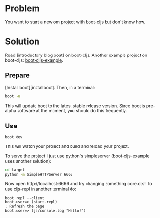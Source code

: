 # Problem

You want to start a new om project with boot-cljs but don't know how.

# Solution

Read [introductory blog post] on boot-cljs.
Another example project on boot-cljs: [boot-cljs-example].

## Prepare

[Install boot][installboot].  Then, in a terminal:

```bash
boot -u
```

This will update boot to the latest stable release version. Since boot is
pre-alpha software at the moment, you should do this frequently.

## Use

```bash
boot dev
```

This will watch your project and build and reload your project.

To serve the project I just use python's simpleserver
(boot-cljs-example uses another solution):

```bash
cd target
python -m SimpleHTTPServer 6666
```

Now open http://localhost:6666 and try changing something core.cljs!
To use cljs-repl in another terminal do:

```
boot repl --client
boot.user=> (start-repl)
; Refresh the page
boot.user=> (js/console.log "Hello!")
```

[blog-post]:         http://adzerk.com/blog/2014/11/clojurescript-builds-rebooted/
[boot]:              https://github.com/boot-clj/boot
[boot-cljs-example]: https://github.com/adzerk/boot-cljs-example
